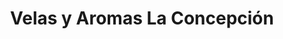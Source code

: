 ---
title: "Velas y Aromas La Concepción"
url: /riobamba/velas-y-aromas-la-concepcion/
shop: mayorista
---